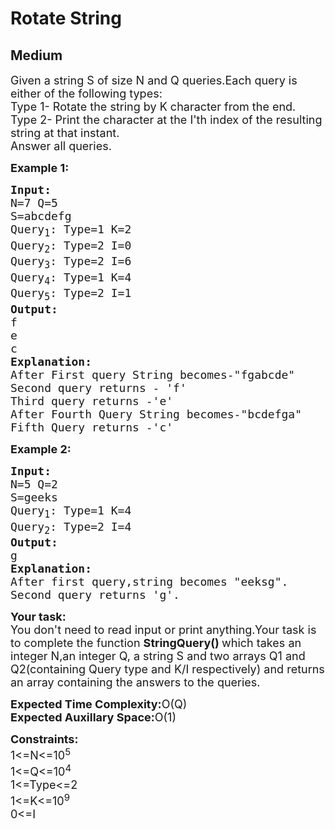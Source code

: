 # Rotate String
## Medium 
<div class="problem-statement">
                <p></p><p><span style="font-size:18px">Given a string S of size N and Q queries.Each query is either of the following types:<br>
Type 1- Rotate the string by K character from the end.<br>
Type 2- Print the character at the I'th index of the resulting string at that instant.<br>
Answer all queries.</span></p>

<p><span style="font-size:18px"><strong>Example 1:</strong></span></p>

<pre><span style="font-size:18px"><strong>Input:</strong>
N=7 Q=5
S=abcdefg
Query<sub>1</sub>: Type=1 K=2
Query<sub>2</sub>: Type=2 I=0
Query<sub>3</sub>: Type=2 I=6
Query<sub>4</sub>: Type=1 K=4
Query<sub>5</sub>: Type=2 I=1
<strong>Output:</strong>
f
e
c
<strong>Explanation:</strong>
After First query String becomes-"fgabcde"
Second query returns - 'f'
Third query returns -'e'
After Fourth Query String becomes-"bcdefga"
Fifth Query returns -'c'</span></pre>

<p><span style="font-size:18px"><strong>Example 2:</strong></span></p>

<pre><span style="font-size:18px"><strong>Input:</strong>
N=5 Q=2
S=geeks
Query<sub>1</sub>: Type=1 K=4
Query<sub>2</sub>: Type=2 I=4
<strong>Output:</strong>
g
<strong>Explanation:</strong>
After first query,string becomes "eeksg".
Second query returns 'g'.</span>
</pre>

<p><span style="font-size:18px"><strong>Your task:</strong><br>
You don't need to read input or print anything.Your task is to complete&nbsp;the function <strong>StringQuery() </strong>which takes an integer N,an integer Q, a string S and two arrays Q1 and Q2(containing Query type and K/I respectively) and returns an array containing the answers to the queries.</span></p>

<p><span style="font-size:18px"><strong>Expected Time Complexity:</strong>O(Q)<br>
<strong>Expected Auxillary Space:</strong>O(1)</span></p>

<p><span style="font-size:18px"><strong>Constraints:</strong><br>
1&lt;=N&lt;=10<sup>5</sup><br>
1&lt;=Q&lt;=10<sup>4</sup><br>
1&lt;=Type&lt;=2<br>
1&lt;=K&lt;=10<sup>9</sup><br>
0&lt;=I</span></p>
 <p></p>
            </div>